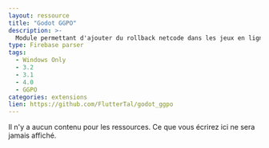 ```yaml
---
layout: ressource
title: "Godot GGPO"
description: >-
  Module permettant d'ajouter du rollback netcode dans les jeux en ligne (ne fonctionne que sous Windows pour l'instant)
type: Firebase parser
tags:
  - Windows Only
  - 3.2
  - 3.1
  - 4.0
  - GGPO
categories: extensions
lien: https://github.com/FlutterTal/godot_ggpo
---
```


Il n'y a aucun contenu pour les ressources.
Ce que vous écrirez ici ne sera jamais affiché.
